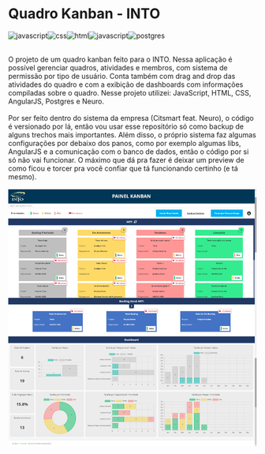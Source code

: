 # Quadro Kanban - INTO

<img align="left" alt="javascript" src="https://img.shields.io/badge/-javascript-F7DF1E?logo=javascript&logoColor=3e3e3e&style=for-the-badge" />
<img align="left" alt="css" src="https://img.shields.io/badge/-css-1572B6?logo=css3&logoColor=white&style=for-the-badge" />
<img align="left" alt="html" src="https://img.shields.io/badge/-html-E34F26?logo=html5&logoColor=white&style=for-the-badge" />
<img align="left" alt="javascript" src="https://img.shields.io/badge/-AngularJS-d6002f?logo=angular&logoColor=fff&style=for-the-badge" />
<img align="left" alt="postgres" src="https://img.shields.io/badge/-Postgresql-31648c?logo=postgresql&logoColor=fff&style=for-the-badge" />

<br><br>

O projeto de um quadro kanban feito para o INTO. Nessa aplicação é possível gerenciar quadros, atividades e membros, com sistema de permissão por tipo de usuário. Conta também com drag and drop das atividades do quadro e com a exibição de dashboards com informações compiladas sobre o quadro. Nesse projeto utilizei: JavaScript, HTML, CSS, AngularJS, Postgres e Neuro.
<br><br>
Por ser feito dentro do sistema da empresa (Citsmart feat. Neuro), o código é versionado por lá, então vou usar esse repositório só como backup de alguns trechos mais importantes. Além disso, o próprio sistema faz algumas configurações por debaixo dos panos, como por exemplo algumas libs, AngularJS e a comunicação com o banco de dados, então o código por si só não vai funcionar. O máximo que dá pra fazer é deixar um preview de como ficou e torcer pra você confiar que tá funcionando certinho (e tá mesmo).
<br><br>
<img width="750px" alt="tela" src="./src/assets/tela-kanban-full.jpg">   
